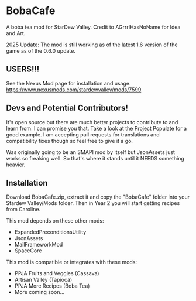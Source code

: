 # BobaCafe

A boba tea mod for StarDew Valley. Credit to AGrrrlHasNoName for Idea and Art.

2025 Update: The mod is still working as of the latest 1.6 version of the game as of the 0.6.0 update. 

## USERS!!!
See the Nexus Mod page for installation and usage. 
https://www.nexusmods.com/stardewvalley/mods/7599

## Devs and Potential Contributors!

It's open source but there are much better projects to contribute to and learn from. I can promise you that. Take a look at the Project Populate for a good example. I am accepting pull requests for translations and compatibility fixes though so feel free to give it a go.

Was originally going to be an SMAPI mod by itself but JsonAssets just works so freaking well. So that's where it stands until it NEEDS something heavier.

## Installation

Download BobaCafe.zip, extract it and copy the "BobaCafe" folder into your Stardew Valley/Mods folder. Then in Year 2 you will start getting recipes from Caroline. 

This mod depends on these other mods:
- ExpandedPreconditionsUtility
- JsonAssets
- MailFrameworkMod
- SpaceCore

This mod is compatible or integrates with these mods: 
- PPJA Fruits and Veggies (Cassava)
- Artisan Valley (Tapioca)
- PPJA More Recipes (Boba Tea)
- More coming soon...
